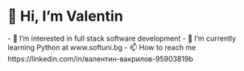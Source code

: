 <h1>👋 Hi, I’m Valentin</h1>
- 👀 I’m interested in full stack software development
- 🌱 I’m currently learning Python at www.softuni.bg
- 📫 How to reach me https://linkedin.com/in/валентин-вакрилов-95903819b

<!---
Valentin-Vakrilov/Valentin-Vakrilov is a ✨ special ✨ repository because its `README.md` (this file) appears on your GitHub profile.
You can click the Preview link to take a look at your changes.
--->
